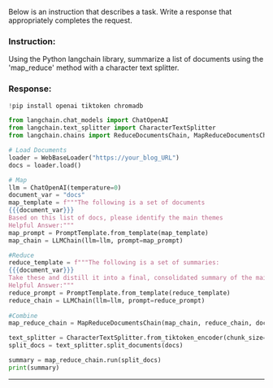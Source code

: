 Below is an instruction that describes a task. Write a response that appropriately completes the request.

### Instruction:
Using the Python langchain library, summarize a list of documents using the 'map_reduce' method with a character text splitter.

### Response:

```python
!pip install openai tiktoken chromadb

from langchain.chat_models import ChatOpenAI
from langchain.text_splitter import CharacterTextSplitter
from langchain.chains import ReduceDocumentsChain, MapReduceDocumentsChain

# Load Documents
loader = WebBaseLoader("https://your_blog_URL")
docs = loader.load()

# Map
llm = ChatOpenAI(temperature=0)
document_var = "docs"
map_template = f"""The following is a set of documents
{{{document_var}}}
Based on this list of docs, please identify the main themes
Helpful Answer:"""
map_prompt = PromptTemplate.from_template(map_template)
map_chain = LLMChain(llm=llm, prompt=map_prompt)

#Reduce
reduce_template = f"""The following is a set of summaries:
{{{document_var}}}
Take these and distill it into a final, consolidated summary of the main themes.
Helpful Answer:"""
reduce_prompt = PromptTemplate.from_template(reduce_template)
reduce_chain = LLMChain(llm=llm, prompt=reduce_prompt)
    
#Combine
map_reduce_chain = MapReduceDocumentsChain(map_chain, reduce_chain, document_var)

text_splitter = CharacterTextSplitter.from_tiktoken_encoder(chunk_size=1000, chunk_overlap=0)
split_docs = text_splitter.split_documents(docs)

summary = map_reduce_chain.run(split_docs)
print(summary)
```
---
